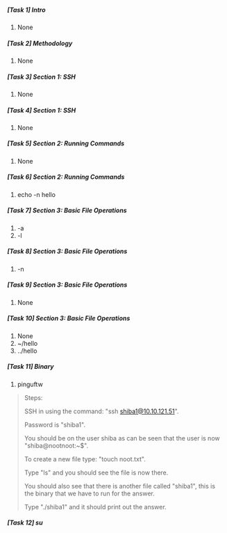 ##### [Task 1] Intro
   1. None

##### [Task 2] Methodology
   1. None

##### [Task 3] Section 1: SSH
   1. None

##### [Task 4] Section 1: SSH
   1. None

##### [Task 5] Section 2: Running Commands
   1. None

##### [Task 6] Section 2: Running Commands
   1. echo -n hello

##### [Task 7] Section 3: Basic File Operations
   1. -a
   2. -l

##### [Task 8] Section 3: Basic File Operations
   1. -n

##### [Task 9] Section 3: Basic File Operations
   1. None

##### [Task 10] Section 3: Basic File Operations
   1. None
   2. ~/hello
   3. ../hello

##### [Task 11] Binary 
   1. pinguftw 

> Steps: 
>
> SSH in using the command: "ssh shiba1@10.10.121.51". 
>
> Password is "shiba1". 
>
> You should be on the user shiba as can be seen that the user is now "shiba@nootnoot:~$". 
>
> To create a new file type: "touch noot.txt". 
>
> Type "ls" and you should see the file is now there. 
>
> You should also see that there is another file called "shiba1", this is the binary that we have to run for the answer. 
>
> Type "./shiba1" and it should print out the answer. 

##### [Task 12] su 



